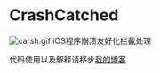 # CrashCatched
![carsh.gif](https://github.com/chuzhaozhi/CrashCatched/blob/master/carsh.gif)
iOS程序崩溃友好化拦截处理

代码使用以及解释请移步[我的博客](http://chuzhaozhi.cn/iOS%E7%A8%8B%E5%BA%8F%E5%BC%82%E5%B8%B8Crash%E5%8F%8B%E5%A5%BD%E5%8C%96%E5%A4%84%E7%90%86.html)
